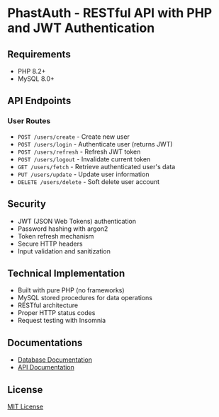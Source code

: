 # PhastAuth - RESTful API with PHP and JWT Authentication

## Requirements

- PHP 8.2+
- MySQL 8.0+

## API Endpoints

### User Routes
- `POST /users/create` - Create new user
- `POST /users/login` - Authenticate user (returns JWT)
- `POST /users/refresh` - Refresh JWT token
- `POST /users/logout` - Invalidate current token
- `GET /users/fetch` - Retrieve authenticated user's data
- `PUT /users/update` - Update user information
- `DELETE /users/delete` - Soft delete user account

## Security

- JWT (JSON Web Tokens) authentication
- Password hashing with argon2
- Token refresh mechanism
- Secure HTTP headers
- Input validation and sanitization

## Technical Implementation

- Built with pure PHP (no frameworks)
- MySQL stored procedures for data operations
- RESTful architecture
- Proper HTTP status codes
- Request testing with Insomnia

## Documentations

- [Database Documentation](docs/DATABASE.md)
- [API Documentation](docs/API.md)

## License

[MIT License](LICENSE)